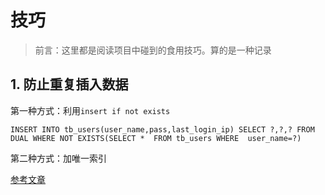 # 技巧

> 前言：这里都是阅读项目中碰到的食用技巧。算的是一种记录

## 1. 防止重复插入数据

第一种方式：利用`insert if not exists`

```mysql
INSERT INTO tb_users(user_name,pass,last_login_ip) SELECT ?,?,? FROM DUAL WHERE NOT EXISTS(SELECT *  FROM tb_users WHERE  user_name=?)
```

第二种方式：加唯一索引

[参考文章](https://blog.csdn.net/fly910905/article/details/79634483)